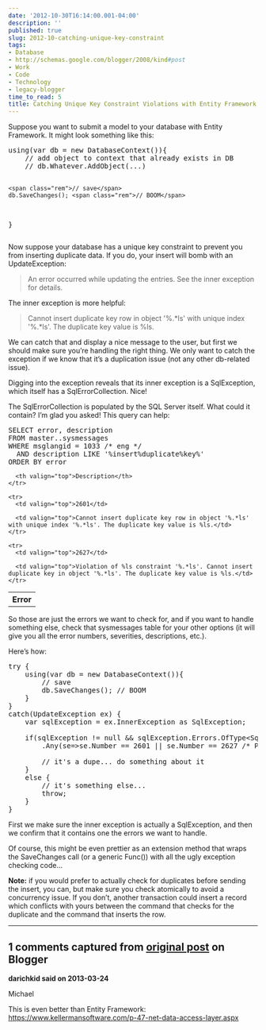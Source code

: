 ```yaml
---
date: '2012-10-30T16:14:00.001-04:00'
description: ''
published: true
slug: 2012-10-catching-unique-key-constraint
tags:
- Database
- http://schemas.google.com/blogger/2008/kind#post
- Work
- Code
- Technology
- legacy-blogger
time_to_read: 5
title: Catching Unique Key Constraint Violations with Entity Framework and SQL Server
---
```


<p>Suppose you want to submit a model to your database with Entity Framework. It might look something like this:</p>  <pre class="csharpcode"><span class="kwrd">using</span>(var db = <span class="kwrd">new</span> DatabaseContext()){
    <span class="rem">// add object to context that already exists in DB</span>
    <span class="rem">// db.Whatever.AddObject(...)</span>
    
    <span class="rem">// save</span>
    db.SaveChanges(); <span class="rem">// BOOM</span>
}</pre>

<p>Now suppose your database has a unique key constraint to prevent you from inserting duplicate data. If you do, your insert will bomb with an UpdateException:</p>

<blockquote>
  <p>An error occurred while updating the entries. See the inner exception for details.</p>
</blockquote>

<p>The inner exception is more helpful:</p>

<blockquote>
  <p>Cannot insert duplicate key row in object '%.*ls' with unique index '%.*ls'. The duplicate key value is %ls.</p>
</blockquote>

<p>We can catch that and display a nice message to the user, but first we should make sure you’re handling the right thing. We only want to catch the exception if we know that it’s a duplication issue (not any other db-related issue). </p>

<p>Digging into the exception reveals that its inner exception is a SqlException, which itself has a SqlErrorCollection. Nice!</p>

<p>The SqlErrorCollection is populated by the SQL Server itself. What could it contain? I’m glad you asked! This query can help:</p>

<pre class="csharpcode"><span class="kwrd">SELECT</span> error, description
<span class="kwrd">FROM</span> master..sysmessages
<span class="kwrd">WHERE</span> msglangid = 1033 /* eng */
  <span class="kwrd">AND</span> description <span class="kwrd">LIKE</span> <span class="str">'%insert%duplicate%key%'</span>
<span class="kwrd">ORDER</span> <span class="kwrd">BY</span> error</pre>

<table border="0" cellpadding="2" cellspacing="0"><tbody>
    <tr>
      <th valign="top">Error</th>

      <th valign="top">Description</th>
    </tr>

    <tr>
      <td valign="top">2601</td>

      <td valign="top">Cannot insert duplicate key row in object '%.*ls' with unique index '%.*ls'. The duplicate key value is %ls.</td>
    </tr>

    <tr>
      <td valign="top">2627</td>

      <td valign="top">Violation of %ls constraint '%.*ls'. Cannot insert duplicate key in object '%.*ls'. The duplicate key value is %ls.</td>
    </tr>
  </tbody></table>

<p>So those are just the errors we want to check for, and if you want to handle something else, check that sysmessages table for your other options (it will give you all the error numbers, severities, descriptions, etc.). </p>

<p>Here’s how:</p>

<pre class="csharpcode"><span class="kwrd">try</span> {
    <span class="kwrd">using</span>(var db = <span class="kwrd">new</span> DatabaseContext()){
        <span class="rem">// save</span>
        db.SaveChanges(); <span class="rem">// BOOM</span>
    }
}
<span class="kwrd">catch</span>(UpdateException ex) {
    var sqlException = ex.InnerException <span class="kwrd">as</span> SqlException;
    
    <span class="kwrd">if</span>(sqlException != <span class="kwrd">null</span> &amp;&amp; sqlException.Errors.OfType&lt;SqlError&gt;()
        .Any(se=&gt;se.Number == 2601 || se.Number == 2627 <span class="rem">/* PK/UKC violation */</span>)) {
        
        <span class="rem">// it's a dupe... do something about it</span>
    }
    <span class="kwrd">else</span> {
        <span class="rem">// it's something else...</span>
        <span class="kwrd">throw</span>;
    }
}</pre>

<p>First we make sure the inner exception is actually a SqlException, and then we confirm that it contains one the errors we want to handle.</p>

<p>Of course, this might be even prettier as an extension method that wraps the SaveChanges call (or a generic Func()) with all the ugly exception checking code…</p>

<p><strong>Note:</strong> if you would prefer to actually check for duplicates before sending the insert, you can, but make sure you check atomically to avoid a concurrency issue. If you don’t, another transaction could insert a record which conflicts with yours between the command that checks for the duplicate and the command that inserts the row. </p>

---

## 1 comments captured from [original post](https://blog.wassupy.com/2012/10/catching-unique-key-constraint.html) on Blogger

**darichkid said on 2013-03-24**

Michael

This is even better than Entity Framework:<br />https://www.kellermansoftware.com/p-47-net-data-access-layer.aspx<br />

